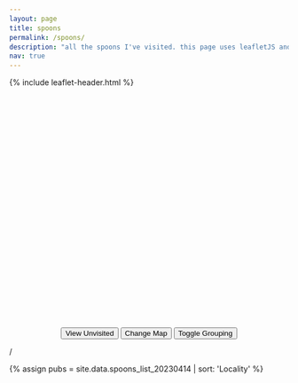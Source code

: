 ```yaml
---
layout: page
title: spoons
permalink: /spoons/
description: "all the spoons I've visited. this page uses leafletJS and plugins thereof (locatecontrol, markercluster); and has been created to assist in my learning of leafletJS."
nav: true
---
```


{% include leaflet-header.html %}

<div class="alert alert-warning" id="location-alert" role="alert" hidden>
    <i class="fas fa-exclamation-triangle"></i>
    <span style="color: black;">You did not allow location access.</span>
    <a onclick="document.getElementById('location-alert').hidden = true;" style="float: right; margin-top: 2px;"><i class="fas fa-times" ></i></a>
</div>

<div id="container-map">
    <div id="map" class="mb-3" style="height: 30em; border-radius: 5px;"></div>
</div>
<center>
    <button class="btn mb-3" id="visited" onclick="handleVisitedSwap()">
        <i class="fas fa-map-marker-alt"></i>
        <span id="visited-shown-text">View Unvisited</span>
    </button>
    <button class="btn mb-3" id="" onclick="handleLayerSwap()">
        <i class="fas fa-map"></i>
        <span id="">Change Map</span>
    </button>
    <button class="btn mb-3" id="grouping" onclick="handleGroupingSwap()">
        <i class="fas fa-layer-group"></i>
        <span id="visited-shown-text">Toggle Grouping</span>
    </button>
</center>

<div class="progress mb-1">
  <div class="progress-bar" id="pubProgressbar" role="progressbar" aria-valuenow="0" aria-valuemin="0" aria-valuemax="100"></div>
</div>
  <p class="text-center mb-3"><span id="progressLeft"></span> / <span id="progressRight"></span></p>

{% assign pubs = site.data.spoons_list_20230414 | sort: 'Locality' %}
<div class="card-columns" style="display: inline-block;" id="cards-landing">
</div>

<style>

.leaflet-marker-icon {
    border-radius: 5px;
}

.dumb-a {
    text-decoration:none;
    transition: all 0.1s linear;
    z-index: 100;
}
.dumb-a:hover {
    z-index: 1000;
    text-decoration:none;
    transform: scale(1.05);
    filter: brightness(1.05);
    border-radius: 0.5em;
}

#cluster-switch {
    background-color: red;
}

.leaflet-cluster-switch {
    margin-top: 10px;
    margin-left: 10px;
}

</style>


<script>
    const tileURL = {{ site.maps.tiles.spoons | jsonify}}
    unvisitedShown = false;
    groupedMarkers = true;

    var spoonsIcon = L.icon({
        iconUrl: '/assets/img/spoons-icon.png',
        iconSize: [24, 24],
    });

    var greySpoonsIcon = L.divIcon({
        // iconUrl: '/assets/img/spoons-icon.png',
        iconSize: [24, 24],
        html: '<img alt="W" src="/assets/img/spoons-icon.png" style="display: block; color: white; width: 100%; height: 100%;background-color: grey; filter: sepia(); "></img>'
    });

    var closedSpoonsIcon = L.icon({
        iconUrl: '/assets/img/closed-spoons-icon.png',
        iconSize: [24, 24],
    });


    var pubPoints = {{ site.data.spoons_list_20230414 | jsonify }};
    // console.log(pubPoints);
    var map = L.map('map').setView([53.19059056109805, -1.864886360220277], 8);

    var tl = L.tileLayer("https://tiles.stadiamaps.com/tiles/alidade_smooth/{z}/{x}/{y}{r}.png", {
        maxZoom: 20,
        attribution: '&copy; <a href="https://stadiamaps.com/">Stadia Maps</a>, &copy; <a href="https://openmaptiles.org/">OpenMapTiles</a> &copy; <a href="https://openstreetmap.org">OpenStreetMap</a> contributors',
    }).addTo(map);
    var tlTwo = L.tileLayer("https://tiles.stadiamaps.com/tiles/alidade_smooth_dark/{z}/{x}/{y}{r}.png", {
        maxZoom: 20,
        attribution: '&copy; <a href="https://stadiamaps.com/">Stadia Maps</a>, &copy; <a href="https://openmaptiles.org/">OpenMapTiles</a> &copy; <a href="https://openstreetmap.org">OpenStreetMap</a> contributors',
    })

    function handleLocationError() {
        console.log("Location refused");
        document.getElementById('location-alert').hidden = false;
    }

    var lc = L.control.locate({keepCurrentZoomLevel:true,onLocationError: handleLocationError,}).addTo(map);

    lc.start();

    var visitedMarkers = L.markerClusterGroup();
    var unvisitedMarkers = L.markerClusterGroup();
    
    var visitedMarkersUngroup = L.layerGroup();
    var unvisitedMarkersUngroup = L.layerGroup();

    var count = 0;


    for (i in pubPoints) {
        let pub = pubPoints[i];
        if (pub.Visited == "Y") {
            var marker = L.marker([pub.Latitude,pub.Longitude,], {icon: (pub.Closed == "Y") ? closedSpoonsIcon : spoonsIcon})
            marker.bindPopup(`<center><a href="${pub.SourceURL}"><b>${pub.pubName}</b></a><br>${pub.Locality}</center>`);
            visitedMarkers.addLayer(marker);
            visitedMarkersUngroup.addLayer(marker);
            count += 1;
            
            let cardA = document.createElement("a");
            cardA.classList.add("dumb-a");

            cardA.href = pub.SourceURL;

            let card = document.createElement("div");
            card.classList.add("card");
            card.classList.add("shadow-none");
            card.classList.add("border-black");
            card.classList.add("mb-3");
            card.classList.add("text-center");
            card.classList.add("card-block");
            card.classList.add("d-flex");
            card.classList.add("dumb-a");
            if (pub.Closed == "Y") {
                card.classList.add("bg-danger");
            }
            
            let cardInner = document.createElement("div");
            cardInner.classList.add("card-body");
            cardInner.classList.add("align-items-center");
            cardInner.classList.add("d-flex");
            cardInner.classList.add("justify-content-center");
            cardInner.style.height = "6em";

            let cardInnerText = document.createElement("h5");
            cardInnerText.classList.add("card-title");
            if (pub.Closed == "Y") {
                cardInnerText.innerHTML = "<br>" + pub.pubName + "<br><small>Closed</small>";
            } else {
                cardInnerText.innerHTML = pub.pubName;
            }

            let cardFooter = document.createElement("div");
            cardFooter.classList.add("card-footer");
            
            let cardFooterText = document.createElement("p");
            cardFooterText.classList.add("card-text");
            cardFooterText.innerHTML = pub.Locality;
            
            cardFooter.innerHTML = cardFooterText.outerHTML;
            cardInner.innerHTML = cardInnerText.outerHTML;

            card.innerHTML = cardInner.outerHTML + cardFooter.outerHTML;
            cardA.innerHTML = card.outerHTML;

            cardInner.appendChild(cardInnerText);
            cardFooter.innerHTML = cardFooterText.outerHTML;
            
            document.getElementById("cards-landing").appendChild(cardA);
        } else {
            var marker = L.marker([pub.Latitude,pub.Longitude,], {icon: (pub.Closed == "Y") ? closedSpoonsIcon : greySpoonsIcon})
            marker.bindPopup(`<center><a href="${pub.SourceURL}"><b>${pub.pubName}</b></a><br>${pub.Locality}</center><center><small><i>Unvisited</i></small></center>`);
            unvisitedMarkers.addLayer(marker);
            unvisitedMarkersUngroup.addLayer(marker);

        }
    }
    
    map.addLayer(visitedMarkers);
    // map.addLayer(unvisitedMarkers);
    // unvisitedShown = true;

    
    document.getElementById("progressLeft").innerHTML = count;
    document.getElementById("progressRight").innerHTML = pubPoints.length;


    document.getElementById("pubProgressbar").ariaValueMax = pubPoints.length;
    document.getElementById("pubProgressbar").ariaValueNow = count;

    document.getElementById("pubProgressbar").style.width = (count / pubPoints.length * 100) + "%";

    function handleVisitedSwap() {
        if (groupedMarkers){
            if (unvisitedShown) {
                map.removeLayer(unvisitedMarkers);
                document.getElementById("visited-shown-text").innerHTML = "View Unvisited";
                unvisitedShown = false;
            } else {
                map.addLayer(unvisitedMarkers);
                document.getElementById("visited-shown-text").innerHTML = "Hide Unvisited";
                unvisitedShown = true;
            }
        } else {
            if (unvisitedShown) {
                map.removeLayer(unvisitedMarkersUngroup);
                document.getElementById("visited-shown-text").innerHTML = "View Unvisited";
                unvisitedShown = false;
            } else {
                map.addLayer(unvisitedMarkersUngroup);
                document.getElementById("visited-shown-text").innerHTML = "Hide Unvisited";
                unvisitedShown = true;
            }
        }
    }
    function handleLayerSwap() {
        if (map.hasLayer(tl)) {
            map.removeLayer(tl);
            map.addLayer(tlTwo);
        } else {
            map.removeLayer(tlTwo);
            map.addLayer(tl);
        }
    }
    function handleGroupingSwap() {
        if (groupedMarkers) {
            map.addLayer(visitedMarkersUngroup);
            map.removeLayer(visitedMarkers);

            if (unvisitedShown) {
                map.addLayer(unvisitedMarkersUngroup);
                map.removeLayer(unvisitedMarkers);
            }
            groupedMarkers = false;
        } else {
            map.addLayer(visitedMarkers);
            map.removeLayer(visitedMarkersUngroup);

            if (unvisitedShown) {
                map.addLayer(unvisitedMarkers);
                map.removeLayer(unvisitedMarkersUngroup);
            }
            groupedMarkers = true;
        }
    }
</script>
